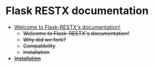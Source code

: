 # Flask RESTX documentation

- [Welcome to Flask-RESTX's documentation!](https://flask-restx.readthedocs.io/en/latest/)
  - ~~Welcome to Flask-RESTX's documentation!~~
  - ~~Why did we fork?~~
  - ~~Compatibility~~
  - ~~Installation~~
- ~~[Installation](https://flask-restx.readthedocs.io/en/latest/installation.html)~~
